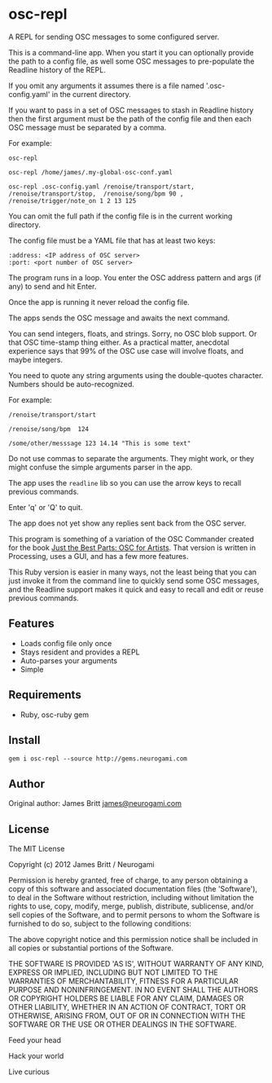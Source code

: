 osc-repl
=========

A REPL for sending OSC messages to some configured server.

This is a command-line app.  When you start it you can optionally provide the path to a config file, as well some OSC messages to pre-populate the Readline history of the REPL.


If you omit any arguments it assumes there is a file named '.osc-config.yaml' in the current directory.

If you want to pass in a set of OSC messages to stash in Readline history then the first argument must be the path of the config file and then each OSC message must be separated by a comma.

For example:


    osc-repl 

    osc-repl /home/james/.my-global-osc-conf.yaml

    osc-repl .osc-config.yaml /renoise/transport/start, /renoise/transport/stop,  /renoise/song/bpm 90 , /renoise/trigger/note_on 1 2 13 125


You can omit the full path if the config file is in the current working directory.


The config file must be a YAML file that has at least two keys:

    :address: <IP address of OSC server>
    :port: <port number of OSC server>


The program runs in a loop.  You enter the OSC address pattern and args (if any) to send and hit Enter.

Once the app is running it never reload the config file.


The apps sends the OSC message and awaits the next command.


You can send integers, floats, and strings. Sorry, no OSC blob support. Or that OSC time-stamp thing either. As a practical matter, anecdotal experience says that 99% of the OSC use case will involve floats, and maybe integers.

You need to quote any string arguments using the double-quotes character.  Numbers should be auto-recognized.

For example:


    /renoise/transport/start
    
    /renoise/song/bpm  124

    /some/other/messsage 123 14.14 "This is some text"

Do not use commas to separate the arguments.  They might work, or they might confuse the simple arguments parser in the app.

The app uses the `readline` lib so you can use the arrow keys to recall previous commands. 

Enter 'q' or 'Q' to quit.

The app does not yet show any replies sent back from the OSC server.

This program is something of a variation of the OSC Commander created for the book [Just the Best Parts: OSC for Artists](http://osc.justthebestparts.com).  That version is written in Processing, uses a GUI, and has a few more features.

This Ruby version is easier in many ways, not the least being that you can just invoke it from the command line to quickly send some OSC messages, and the Readline support makes it quick and easy to recall and edit or reuse previous commands.


Features
--------

* Loads config file only once
* Stays resident and provides a REPL
* Auto-parses your arguments
* Simple


Requirements
------------

* Ruby, osc-ruby gem

Install
-------

    gem i osc-repl --source http://gems.neurogami.com

Author
------

Original author: James Britt <james@neurogami.com>


License
-------

The MIT License


Copyright (c) 2012 James Britt / Neurogami

Permission is hereby granted, free of charge, to any person obtaining
a copy of this software and associated documentation files (the
'Software'), to deal in the Software without restriction, including
without limitation the rights to use, copy, modify, merge, publish,
distribute, sublicense, and/or sell copies of the Software, and to
permit persons to whom the Software is furnished to do so, subject to
the following conditions:

The above copyright notice and this permission notice shall be
included in all copies or substantial portions of the Software.

THE SOFTWARE IS PROVIDED 'AS IS', WITHOUT WARRANTY OF ANY KIND,
EXPRESS OR IMPLIED, INCLUDING BUT NOT LIMITED TO THE WARRANTIES OF
MERCHANTABILITY, FITNESS FOR A PARTICULAR PURPOSE AND NONINFRINGEMENT.
IN NO EVENT SHALL THE AUTHORS OR COPYRIGHT HOLDERS BE LIABLE FOR ANY
CLAIM, DAMAGES OR OTHER LIABILITY, WHETHER IN AN ACTION OF CONTRACT,
TORT OR OTHERWISE, ARISING FROM, OUT OF OR IN CONNECTION WITH THE
SOFTWARE OR THE USE OR OTHER DEALINGS IN THE SOFTWARE.

Feed your head

Hack your world

Live curious
